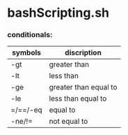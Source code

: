 # bashScripting.sh

### conditionals:



| symbols | discription |
| -------- | ----------- |
| -gt |greater than |
|-lt |less than |
| -ge |greater than equal to|
| -le |less than equal to|
| =/==/-eq  | equal to|
|-ne/!=   | not equal to|
 

